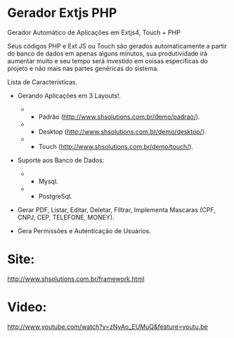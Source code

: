 Gerador Extjs PHP
=================

Gerador Automático de Aplicações em Extjs4, Touch + PHP

Seus códigos PHP e Ext JS ou Touch são gerados automaticamente a partir do banco de dados em apenas alguns minutos, sua produtividade irá aumentar muito e seu tempo será investido em coisas específicas do projeto e não mais nas partes genéricas do sistema.

Lista de Características.
* Gerando Aplicações em 3 Layouts!.
  	* - Padrão (http://www.shsolutions.com.br/demo/padrao/).
	* - Desktop (http://www.shsolutions.com.br/demo/desktop/).
	* - Touch (http://www.shsolutions.com.br/demo/touch/).

* Suporte aos Banco de Dados:
	* - Mysql.
	* - PostgreSql.
* Gerar PDF, Listar, Editar, Deletar, Filtrar, Implementa Mascaras (CPF, CNPJ, CEP, TELEFONE, MONEY).
* Gera Permissões e Autenticação de Usuários.

Site:
=================
http://www.shsolutions.com.br/framework.html

Video:
=================
http://www.youtube.com/watch?v=zNyAo_EUMuQ&feature=youtu.be
